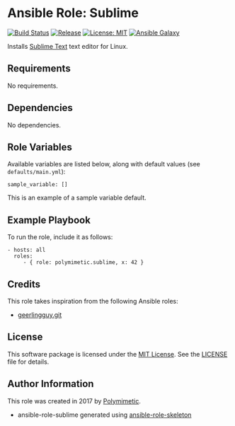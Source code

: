 # Ansible Role: Sublime

[![Build Status](https://img.shields.io/travis/polymimetic/ansible-role-sublime.svg?style=flat-square)](https://travis-ci.org/polymimetic/ansible-role-sublime)
[![Release](https://img.shields.io/github/tag/polymimetic/ansible-role-sublime.svg?style=flat-square)](https://github.com/polymimetic/ansible-role-sublime/releases)
[![License: MIT](https://img.shields.io/badge/license-MIT%20License-brightgreen.svg?style=flat-square)](https://opensource.org/licenses/MIT)
[![Ansible Galaxy](https://img.shields.io/badge/galaxy-polymimetic.sublime-blue.svg?style=flat-square)](https://galaxy.ansible.com/polymimetic/sublime/)

Installs [Sublime Text](https://www.sublimetext.com/) text editor for Linux.

## Requirements

No requirements.

## Dependencies

No dependencies.

## Role Variables

Available variables are listed below, along with default values (see `defaults/main.yml`):

    sample_variable: []

This is an example of a sample variable default.

## Example Playbook

To run the role, include it as follows:

    - hosts: all
      roles:
         - { role: polymimetic.sublime, x: 42 }

## Credits

This role takes inspiration from the following Ansible roles:

- [geerlingguy.git](https://github.com/geerlingguy/ansible-role-git)

## License

This software package is licensed under the [MIT License](https://opensource.org/licenses/MIT). See the [LICENSE](./LICENSE) file for details.

## Author Information

This role was created in 2017 by [Polymimetic](https://github.com/polymimetic).

* ansible-role-sublime generated using [ansible-role-skeleton](https://github.com/polymimetic/ansible-role-skeleton)